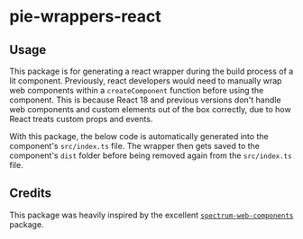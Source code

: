 # pie-wrappers-react

## Usage

This package is for generating a react wrapper during the build process of a lit component. Previously, react developers would need to manually wrap web components within a `createComponent` function before using the component. This is because React 18 and previous versions don't handle web components and custom elements out of the box correctly, due to how React treats custom props and events.

With this package, the below code is automatically generated into the component's `src/index.ts` file. The wrapper then gets saved to the component's `dist` folder before being removed again from the `src/index.ts` file.


## Credits

This package was heavily inspired by the excellent [`spectrum-web-components`](https://github.com/adobe/spectrum-web-components) package.